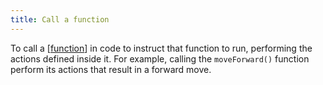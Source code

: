 ```yaml
---
title: Call a function
---
```


To call a [[function]] in code to instruct that function to run,
performing the actions defined inside it. For example, calling the
`moveForward()` function perform its actions that result in a forward move.

[//begin]: # "Autogenerated link references for markdown compatibility"
[function]: function.md "Function"
[//end]: # "Autogenerated link references"
